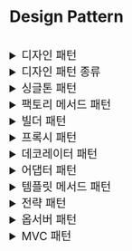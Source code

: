 # Design Pattern

<br>

<details>
<summary style="font-size:20px">디자인 패턴</summary>
<div markdown="1">

* 소프트웨어 코드 작성 시에 생기는 `공통적인 문제를 해결하는데 도움이 되는 코드 패턴`
* 디자인 패턴은 객체 지향의 특성 중 상속, 인터페이스, 객체를 속성으로 사용하는 것을 이용해 구현 

</div>
</details>

<details>
<summary style="font-size:20px">디자인 패턴 종류</summary>
<div markdown="1">

* 생성 패턴: 객체 생성에 관련된 패턴
* 구조 패턴: 클래스나 객체를 조합해 더 큰 구조를 만드는 패턴
* 행위 패턴: 클래스나 객체들이 서로 상호작용하는 방법이나 책임 분배 방법을 정의하는 패턴

</div>
</details>


<details>
<summary style="font-size:20px">싱글톤 패턴</summary>
<div markdown="1">

* 오직 인스턴스를 하나만 만들어서 재사용하는 패턴(생성 패턴)
* 한번의 객체 생성으로 `재사용`이 가능하기 때문에 메모리 낭비를 방지하고 객체가 `전역성`을 띄기 때문에 공유가 용이

</div>
</details>


<details>
<summary style="font-size:20px">팩토리 메서드 패턴</summary>
<div markdown="1">

* 하위 클래스에서 객체를 생성 반환에 사용되는 메서드인 팩터리 메서드를 오버라이딩해서 객체를 반환하게 하는 패턴(생성 패턴)
* 팩토리 패턴은 클래스의 `인스턴스를 만드는 것을 서브 클래스에서 결정하는 패턴`으로 팩토리 메서드 패턴과 추상 팩토리 패턴으로 구체화되나 주로 팩토리 메서드 패턴를 사용
</div>
</details>

<details>
<summary style="font-size:20px">빌더 패턴</summary>
<div markdown="1">

* 생성(construction)과 표기(representation)를 분리해 복잡한 객체를 생성하는 패턴(생성 패턴)
* 복잡한 객체의 생성의 경우에 유용

</div>
</details>

<details>
<summary style="font-size:20px">프록시 패턴</summary>
<div markdown="1">

* 대신해서 그 역할 수행하는 프록시를 통해서 메서드의 반환 값을 수정하는 게 아니라 별도 로직을 수행하는 패턴(구조 패턴)
</div>
</details>

<details>
<summary style="font-size:20px">데코레이터 패턴</summary>
<div markdown="1">

* 원본에 장식을 더하는 데커레이터를 통해서 객체의 결합을 통해 반환 값에 장식을 덧붙이는 패턴(구조 패턴)
* 장식자의 역할은 원본에 장식을 더하는 것
</div>
</details>

<details>
<summary style="font-size:20px">어댑터 패턴</summary>
<div markdown="1">

* 객체를 속성으로 참조해서 만드는 패턴으로 호출 당하는 쪽의 메서드를 호출하는 쪽의 코드에 대응하도록 변환기를 통해 호출하는 패턴(구조 패턴)
* 어댑터(변환기)의 역할은 서로 다른 두 인터페이스 사이에 통신이 가능하게 하는 것
</div>
</details>

<details>
<summary style="font-size:20px">템플릿 메서드 패턴</summary>
<div markdown="1">

* 상위 클래스의 템플릿 메서드에서 하위 클래스가 오버라이딩한 메서드를 호출하는 패턴(행위 패턴)
* 상속을 이용해서 동일한 코드를 제외하고 코드를 추가
</div>
</details>

<details>
<summary style="font-size:20px">전략 패턴</summary>
<div markdown="1">

* 클라이언트가 전략을 생성해 전략을 실행한 컨텍스트에 주입하는 패턴(행위 패턴)
* 객체 주입을 통해서 동일한 코드를 제외하고 코드를 추가
</div>
</details>

<details>
<summary style="font-size:20px">옵서버 패턴</summary>
<div markdown="1">

* 한 객체의 상태 변화를 관찰하다가 변화가 있을 때마다 옵저버 목록에 있는 옵저버들에게 변화를 알려주는 패턴으로 일대다 객체 의존 관계를 구성하는 패턴(행위 패턴)
</div>
</details>


<details>
<summary style="font-size:20px">MVC 패턴</summary>
<div markdown="1">

* Model, View, Controller라고 하는 컴포넌트로 분리하여 `비지니스 처리 로직`과 사용자 `인터페이스 요소`를 분리시켜 서로 영향없이 개발하기 수월

</div>
</details>
